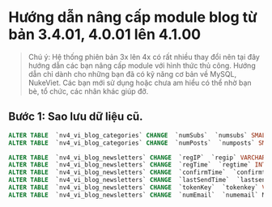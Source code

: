 # Hướng dẫn nâng cấp module blog từ bản 3.4.01, 4.0.01 lên 4.1.00

> Chú ý: Hệ thống phiên bản 3x lên 4x có rất nhiều thay đổi nên tại đây hướng dẫn các bạn nâng cấp module với hình thức thủ công. Hướng dẫn chỉ dành cho những bạn đã có kỹ năng cơ bản về MySQL, NukeViet. Các bạn mới sử dụng hoặc chưa am hiểu có thể nhờ bạn bè, tổ chức, các nhân khác giúp đỡ.

## Bước 1: Sao lưu dữ liệu cũ.

```sql
ALTER TABLE  `nv4_vi_blog_categories` CHANGE  `numSubs`  `numsubs` SMALLINT( 4 ) UNSIGNED NOT NULL DEFAULT  '0' COMMENT  'Số danh mục con';
ALTER TABLE  `nv4_vi_blog_categories` CHANGE  `numPosts`  `numposts` SMALLINT( 4 ) UNSIGNED NOT NULL DEFAULT  '0' COMMENT  'Số bài viết';
```

```sql
ALTER TABLE  `nv4_vi_blog_newsletters` CHANGE  `regIP`  `regip` VARCHAR( 20 ) CHARACTER SET utf8 COLLATE utf8_general_ci NOT NULL DEFAULT  '' COMMENT  'IP đã đăng ký';
ALTER TABLE  `nv4_vi_blog_newsletters` CHANGE  `regTime`  `regtime` INT( 11 ) UNSIGNED NOT NULL DEFAULT  '0' COMMENT  'Thời gian đăng ký';
ALTER TABLE  `nv4_vi_blog_newsletters` CHANGE  `confirmTime`  `confirmtime` INT( 11 ) UNSIGNED NOT NULL DEFAULT  '0' COMMENT  'Thời gian xác nhận';
ALTER TABLE  `nv4_vi_blog_newsletters` CHANGE  `lastSendTime`  `lastsendtime` INT( 11 ) UNSIGNED NOT NULL DEFAULT  '0' COMMENT  'Lần gửi cuối';
ALTER TABLE  `nv4_vi_blog_newsletters` CHANGE  `tokenKey`  `tokenkey` VARCHAR( 255 ) CHARACTER SET utf8 COLLATE utf8_general_ci NOT NULL DEFAULT  '' COMMENT  'Khóa xác nhận';
ALTER TABLE  `nv4_vi_blog_newsletters` CHANGE  `numEmail`  `numemail` MEDIUMINT( 8 ) UNSIGNED NOT NULL DEFAULT  '0' COMMENT  'Số email đã gửi';
```
